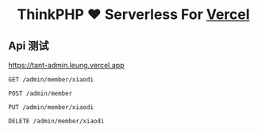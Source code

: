 <h1 align=center>ThinkPHP  ❤️‍ Serverless For <a href="https://vercel.com">Vercel</a></h1>

## Api 测试

https://tant-admin.leung.vercel.app

`GET /admin/member/xiaodi`

`POST /admin/member`

`PUT /admin/member/xiaodi`

`DELETE /admin/member/xiaodi`
